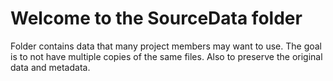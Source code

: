 # Welcome to the SourceData folder

Folder contains data that many project members may want to use. 
The goal is to not have multiple copies of the same files. 
Also to preserve the original data and metadata.